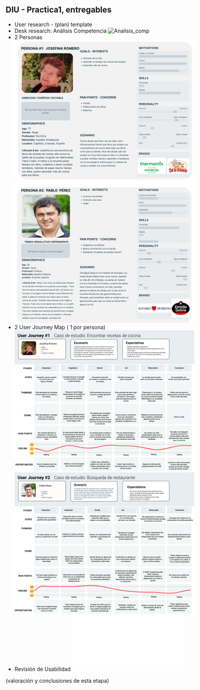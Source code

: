 ## DIU - Practica1, entregables



- User research - (plan) template 
- Desk research: Análisis Competencia
![Analisis_comp](Competitor_Analysis.png)
- 2 Personas
![Persona_1](Persona_1.png)
![Persona_2](Persona_2.png)
- 2 User Journey Map  ( 1 por persona)
![UserJM_1](User_Journey_Map_1.png)
![UserJM_2](User_Journey_Map_2.png)
- Revisión de Usabilidad
![Usability_Review](Usability_Review.pdf)


(valoración y conclusiones de esta etapa)
